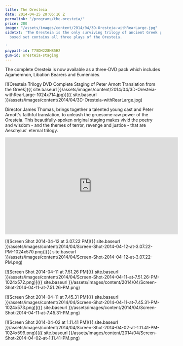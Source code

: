 ```yaml
---
title: The Oresteia
date: 2014-04-25 20:06:16 Z
permalink: "/programs/the-oresteia/"
price: 200
image: "/assets/images/content/2014/04/3D-Oresteia-withRearLarge.jpg"
sidetxt: 'The Oresteia is the only surviving trilogy of ancient Greek plays. This
  boxed set contains all three plays of the Oresteia.

'
paypall-id: T7SDH228HB5H2
gum-id: oresteia-staging
---
```


The complete Oresteia is now available as a three-DVD pack which includes Agamemnon, Libation Bearers and Eumenides.

[![Oresteia Trilogy DVD Complete Staging of Peter Arnott Translation from the Greek]({{ site.baseurl }}/assets/images/content/2014/04/3D-Oresteia-withRearLarge-1024x714.jpg)]({{ site.baseurl }}/assets/images/content/2014/04/3D-Oresteia-withRearLarge.jpg)

Director James Thomas, brings together a talented young cast and Peter Arnott's faithful translation, to unleash the gruesome raw power of the Oresteia. This beautifully-spoken original staging makes vivid the poetry and wisdom - and the themes of terror, revenge and justice - that are Aeschylus' eternal trilogy.

<iframe src="https://www.youtube.com/embed/I_BBr20t_gA?rel=0&amp;modestbranding=1&amp;autohide=1" class="yt" width="560" height="315" frameborder="0" allowfullscreen="allowfullscreen"></iframe>

[![Screen Shot 2014-04-12 at 3.07.22 PM]({{ site.baseurl }}/assets/images/content/2014/04/Screen-Shot-2014-04-12-at-3.07.22-PM-1024x570.png)]({{ site.baseurl }}/assets/images/content/2014/04/Screen-Shot-2014-04-12-at-3.07.22-PM.png)

[![Screen Shot 2014-04-11 at 7.51.26 PM]({{ site.baseurl }}/assets/images/content/2014/04/Screen-Shot-2014-04-11-at-7.51.26-PM-1024x572.png)]({{ site.baseurl }}/assets/images/content/2014/04/Screen-Shot-2014-04-11-at-7.51.26-PM.png) 

[![Screen Shot 2014-04-11 at 7.45.31 PM]({{ site.baseurl }}/assets/images/content/2014/04/Screen-Shot-2014-04-11-at-7.45.31-PM-1024x573.png)]({{ site.baseurl }}/assets/images/content/2014/04/Screen-Shot-2014-04-11-at-7.45.31-PM.png) 

[![Screen Shot 2014-04-02 at 1.11.41 PM]({{ site.baseurl }}/assets/images/content/2014/04/Screen-Shot-2014-04-02-at-1.11.41-PM-1024x599.png)]({{ site.baseurl }}/assets/images/content/2014/04/Screen-Shot-2014-04-02-at-1.11.41-PM.png)
